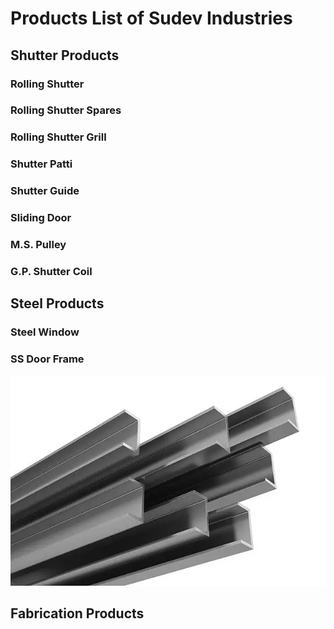 # Products List of Sudev Industries

## Shutter Products

### Rolling Shutter


### Rolling Shutter Spares

### Rolling Shutter Grill

### Shutter Patti

### Shutter Guide

### Sliding Door

### M.S. Pulley

### G.P. Shutter Coil



## Steel Products

### Steel Window


### SS Door Frame
![SS Door frame](/product/door-frame.webp)

## Fabrication Products
